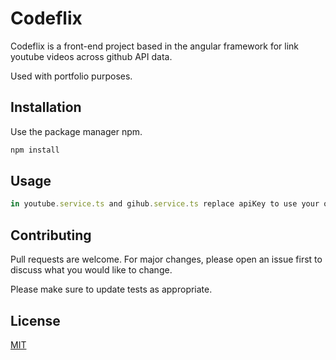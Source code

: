 # Codeflix

Codeflix is a front-end project based in the angular framework for link youtube videos across github API data.

Used with portfolio purposes.

## Installation

Use the package manager npm.

```bash
npm install
```

## Usage

```javascript
in youtube.service.ts and gihub.service.ts replace apiKey to use your own key.
```

## Contributing
Pull requests are welcome. For major changes, please open an issue first to discuss what you would like to change.

Please make sure to update tests as appropriate.

## License
[MIT](https://choosealicense.com/licenses/mit/)
